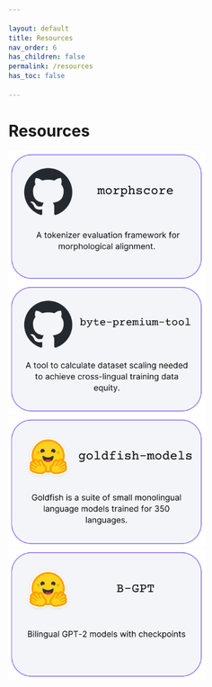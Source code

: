 ```yaml
---

layout: default
title: Resources
nav_order: 6
has_children: false
permalink: /resources
has_toc: false

---
```


# Resources
[comment]: <> ({: .no_toc })

<a href="https://github.com/catherinearnett/morphscore">
  <img src="./assets/thumbnails/morphscore.png" width="350" target="_blank" rel="noopener noreferrer" />
</a>
<a href="https://github.com/catherinearnett/byte-premium-tool">
  <img src="./assets/thumbnails/byte-premium-tool.png" width="350" target="_blank" rel="noopener noreferrer" />
</a>
<a href="https://huggingface.co/goldfish-models">
  <img src="./assets/thumbnails/goldfish-models.png" width="350" target="_blank" rel="noopener noreferrer" />
</a>
<a href="https://huggingface.co/collections/catherinearnett/b-gpt-66f4b80e8fa8e95491948556">
  <img src="./assets/thumbnails/bgpt.png" width="350" target="_blank" rel="noopener noreferrer" />
</a>


